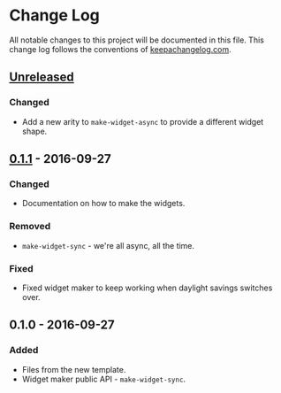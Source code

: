 # Change Log
All notable changes to this project will be documented in this file. This change log follows the conventions of [keepachangelog.com](http://keepachangelog.com/).

## [Unreleased]
### Changed
- Add a new arity to `make-widget-async` to provide a different widget shape.

## [0.1.1] - 2016-09-27
### Changed
- Documentation on how to make the widgets.

### Removed
- `make-widget-sync` - we're all async, all the time.

### Fixed
- Fixed widget maker to keep working when daylight savings switches over.

## 0.1.0 - 2016-09-27
### Added
- Files from the new template.
- Widget maker public API - `make-widget-sync`.

[Unreleased]: https://github.com/your-name/spec-test/compare/0.1.1...HEAD
[0.1.1]: https://github.com/your-name/spec-test/compare/0.1.0...0.1.1
